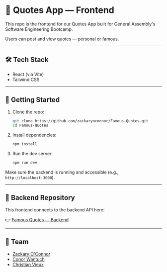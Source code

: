 # 📜 Quotes App — Frontend

This repo is the frontend for our Quotes App built for General Assembly's Software Engineering Bootcamp.

Users can post and view quotes — personal or famous.

---

## 🛠 Tech Stack

- React (via Vite)
- Tailwind CSS

---

## 🚀 Getting Started

1. Clone the repo:
   ```bash
   git clone https://github.com/zackaryoconnor/Famous-Quotes.git
   cd Famous-Quotes
   ```

2. Install dependencies:
   ```bash
   npm install
   ```

3. Run the dev server:
   ```bash
   npm run dev
   ```

Make sure the backend is running and accessible (e.g., `http://localhost:3000`).

---

## 🔗 Backend Repository

This frontend connects to the backend API here:

👉 [Famous Quotes — Backend](https://github.com/Cwan7/famous-quotes-api)

---

## 👥 Team

- [Zackary O'Connor](https://github.com/zackaryoconnor)
- [Conor Wantuch](https://github.com/Cwan7)
- [Christian Vieux](https://github.com/christianvieux)
